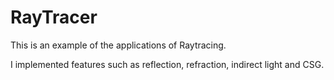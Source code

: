 # RayTracer

This is an example of the applications of Raytracing. 

I implemented features such as reflection, refraction, indirect light and CSG.
